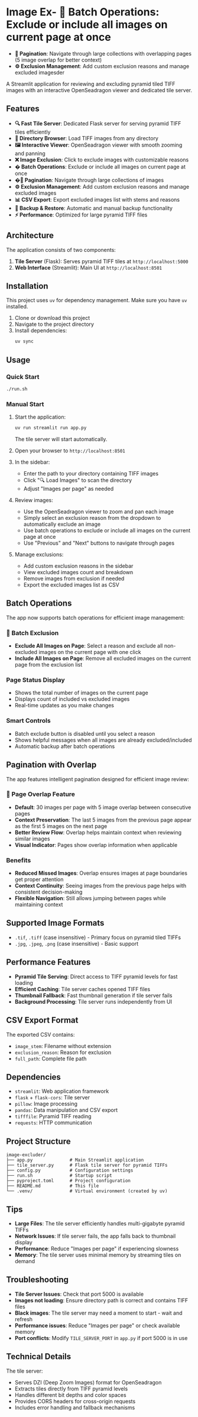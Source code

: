 # Image Ex- **🔄 Batch Operations**: Exclude or include all images on current page at once
- **📄 Pagination**: Navigate through large collections with overlapping pages (5 image overlap for better context)
- **⚙️ Exclusion Management**: Add custom exclusion reasons and manage excluded imagesder

A Streamlit application for reviewing and excluding pyramid tiled TIFF images with an interactive OpenSeadragon viewer and dedicated tile server.

## Features

- **🔍 Fast Tile Server**: Dedicated Flask server for serving pyramid TIFF tiles efficiently
- **📁 Directory Browser**: Load TIFF images from any directory
- **🖼️ Interactive Viewer**: OpenSeadragon viewer with smooth zooming and panning
- **❌ Image Exclusion**: Click to exclude images with customizable reasons
- **� Batch Operations**: Exclude or include all images on current page at once
- **�📄 Pagination**: Navigate through large collections of images
- **⚙️ Exclusion Management**: Add custom exclusion reasons and manage excluded images
- **📊 CSV Export**: Export excluded images list with stems and reasons
- **💾 Backup & Restore**: Automatic and manual backup functionality
- **⚡ Performance**: Optimized for large pyramid TIFF files

## Architecture

The application consists of two components:
1. **Tile Server** (Flask): Serves pyramid TIFF tiles at `http://localhost:5000`
2. **Web Interface** (Streamlit): Main UI at `http://localhost:8501`

## Installation

This project uses `uv` for dependency management. Make sure you have `uv` installed.

1. Clone or download this project
2. Navigate to the project directory
3. Install dependencies:
   ```bash
   uv sync
   ```

## Usage

### Quick Start
```bash
./run.sh
```

### Manual Start
1. Start the application:
   ```bash
   uv run streamlit run app.py
   ```
   The tile server will start automatically.

2. Open your browser to `http://localhost:8501`

3. In the sidebar:
   - Enter the path to your directory containing TIFF images
   - Click "🔍 Load Images" to scan the directory
   - Adjust "Images per page" as needed

4. Review images:
   - Use the OpenSeadragon viewer to zoom and pan each image
   - Simply select an exclusion reason from the dropdown to automatically exclude an image
   - Use batch operations to exclude or include all images on the current page at once
   - Use "Previous" and "Next" buttons to navigate through pages

5. Manage exclusions:
   - Add custom exclusion reasons in the sidebar
   - View excluded images count and breakdown
   - Remove images from exclusion if needed
   - Export the excluded images list as CSV

## Batch Operations

The app now supports batch operations for efficient image management:

### 🔄 Batch Exclusion
- **Exclude All Images on Page**: Select a reason and exclude all non-excluded images on the current page with one click
- **Include All Images on Page**: Remove all excluded images on the current page from the exclusion list

### Page Status Display
- Shows the total number of images on the current page
- Displays count of included vs excluded images
- Real-time updates as you make changes

### Smart Controls
- Batch exclude button is disabled until you select a reason
- Shows helpful messages when all images are already excluded/included
- Automatic backup after batch operations

## Pagination with Overlap

The app features intelligent pagination designed for efficient image review:

### 📄 Page Overlap Feature
- **Default**: 30 images per page with 5 image overlap between consecutive pages
- **Context Preservation**: The last 5 images from the previous page appear as the first 5 images on the next page
- **Better Review Flow**: Overlap helps maintain context when reviewing similar images
- **Visual Indicator**: Pages show overlap information when applicable

### Benefits
- **Reduced Missed Images**: Overlap ensures images at page boundaries get proper attention
- **Context Continuity**: Seeing images from the previous page helps with consistent decision-making
- **Flexible Navigation**: Still allows jumping between pages while maintaining context

## Supported Image Formats

- `.tif`, `.tiff` (case insensitive) - Primary focus on pyramid tiled TIFFs
- `.jpg`, `.jpeg`, `.png` (case insensitive) - Basic support

## Performance Features

- **Pyramid Tile Serving**: Direct access to TIFF pyramid levels for fast loading
- **Efficient Caching**: Tile server caches opened TIFF files
- **Thumbnail Fallback**: Fast thumbnail generation if tile server fails
- **Background Processing**: Tile server runs independently from UI

## CSV Export Format

The exported CSV contains:
- `image_stem`: Filename without extension
- `exclusion_reason`: Reason for exclusion
- `full_path`: Complete file path

## Dependencies

- `streamlit`: Web application framework
- `flask` + `flask-cors`: Tile server
- `pillow`: Image processing
- `pandas`: Data manipulation and CSV export
- `tifffile`: Pyramid TIFF reading
- `requests`: HTTP communication

## Project Structure

```
image-excluder/
├── app.py              # Main Streamlit application
├── tile_server.py      # Flask tile server for pyramid TIFFs
├── config.py           # Configuration settings
├── run.sh              # Startup script
├── pyproject.toml      # Project configuration
├── README.md           # This file
└── .venv/              # Virtual environment (created by uv)
```

## Tips

- **Large Files**: The tile server efficiently handles multi-gigabyte pyramid TIFFs
- **Network Issues**: If tile server fails, the app falls back to thumbnail display
- **Performance**: Reduce "Images per page" if experiencing slowness
- **Memory**: The tile server uses minimal memory by streaming tiles on demand

## Troubleshooting

- **Tile Server Issues**: Check that port 5000 is available
- **Images not loading**: Ensure directory path is correct and contains TIFF files
- **Black images**: The tile server may need a moment to start - wait and refresh
- **Performance issues**: Reduce "Images per page" or check available memory
- **Port conflicts**: Modify `TILE_SERVER_PORT` in `app.py` if port 5000 is in use

## Technical Details

The tile server:
- Serves DZI (Deep Zoom Images) format for OpenSeadragon
- Extracts tiles directly from TIFF pyramid levels
- Handles different bit depths and color spaces
- Provides CORS headers for cross-origin requests
- Includes error handling and fallback mechanisms
